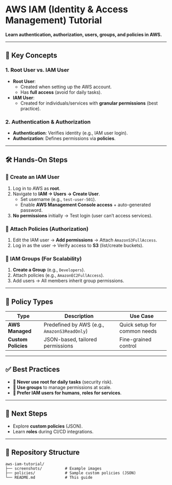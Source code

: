 # AWS IAM (Identity & Access Management) Tutorial  
**Learn authentication, authorization, users, groups, and policies in AWS.**  

---

## 📌 Key Concepts  

### 1. **Root User vs. IAM User**  
- **Root User**:  
  - Created when setting up the AWS account.  
  - Has **full access** (avoid for daily tasks).  
- **IAM User**:  
  - Created for individuals/services with **granular permissions** (best practice).  

### 2. **Authentication & Authorization**  
- **Authentication**: Verifies identity (e.g., IAM user login).  
- **Authorization**: Defines permissions via **policies**.  

---

## 🛠️ Hands-On Steps  

### 🔹 **Create an IAM User**  
1. Log in to AWS as **root**.  
2. Navigate to **IAM → Users → Create User**.  
   - Set username (e.g., `test-user-501`).  
   - Enable **AWS Management Console access** + auto-generated password.  
3. **No permissions** initially → Test login (user can’t access services).  

### 🔹 **Attach Policies (Authorization)**  
1. Edit the IAM user → **Add permissions** → Attach `AmazonS3FullAccess`.  
2. Log in as the user → Verify access to **S3** (list/create buckets).  

### 🔹 **IAM Groups (For Scalability)**  
1. **Create a Group** (e.g., `Developers`).  
2. Attach policies (e.g., `AmazonEC2FullAccess`).  
3. Add users → All members inherit group permissions.  

---

## 📜 Policy Types  
| Type                | Description                          | Use Case                     |  
|---------------------|--------------------------------------|------------------------------|  
| **AWS Managed**     | Predefined by AWS (e.g., `AmazonS3ReadOnly`) | Quick setup for common needs |  
| **Custom Policies** | JSON-based, tailored permissions     | Fine-grained control         |  

---

## ✅ Best Practices  
- **🚫 Never use root for daily tasks** (security risk).  
- **👥 Use groups** to manage permissions at scale.  
- **🔐 Prefer IAM users for humans**, **roles for services**.  

---

## 🚀 Next Steps  
- Explore **custom policies** (JSON).  
- Learn **roles** during CI/CD integrations.  

---

## 📂 Repository Structure  
```plaintext
aws-iam-tutorial/  
├── screenshots/          # Example images  
├── policies/             # Sample custom policies (JSON)  
└── README.md             # This guide  
